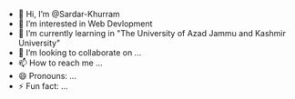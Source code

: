 - 👋 Hi, I’m @Sardar-Khurram
- 👀 I’m interested in Web Devlopment
- 🌱 I’m currently learning in "The University of Azad Jammu and Kashmir University"
- 💞️ I’m looking to collaborate on ...
- 📫 How to reach me ...
- 😄 Pronouns: ...
- ⚡ Fun fact: ...

<!---
Sardar-Khurram/Sardar-Khurram is a ✨ special ✨ repository because its `README.md` (this file) appears on your GitHub profile.
You can click the Preview link to take a look at your changes.
--->
